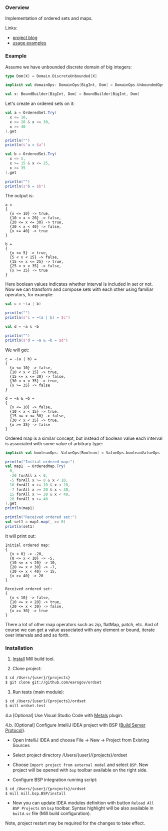 ### Overview

Implementation of ordered sets and maps.

Links:
- [project blog](https://ordset.blogspot.com/)
- [usage examples](https://github.com/earogov/ordset/tree/master/ordset/test/src/ordset/test/core/examples/segmentSeq)

### Example

Assume we have unbounded discrete domain of big integers:

```scala
type Dom[X] = Domain.DiscreteUnbounded[X]

implicit val domainOps: DomainOps[BigInt, Dom] = DomainOps.UnboundedOps.default[BigInt, Dom]

val x: BoundBuilder[BigInt, Dom] = BoundBuilder[BigInt, Dom]
```

Let's create an ordered sets on it:

```scala
val a = OrderedSet.Try(
  x <= 10,
  x >= 20 & x <= 30,
  x >= 40
).get

println("")
println(s"a = $a")

val b = OrderedSet.Try(
  x <= 5,
  x >= 15 & x <= 25,
  x >= 35 
).get

println("")
println(s"b = $b")
```

The output is:

```
a = 
{
  {x <= 10} -> true,
  {10 < x < 20} -> false,
  {20 <= x <= 30} -> true,
  {30 < x < 40} -> false,
  {x >= 40} -> true
}

b = 
{
  {x <= 5} -> true,
  {5 < x < 15} -> false,
  {15 <= x <= 25} -> true,
  {25 < x < 35} -> false,
  {x >= 35} -> true
}
```

Here boolean values indicates whether interval is included in set or not.
Now we can transform and compose sets with each other using familiar operators, for example:

```scala
val c = ~(a | b)

println("")
println(s"c = ~(a | b) = $c")

val d = ~a & ~b

println("")
println(s"d = ~a & ~b = $d")
```

We will get:

```
c = ~(a | b) = 
{
  {x <= 10} -> false,
  {10 < x < 15} -> true,
  {15 <= x <= 30} -> false,
  {30 < x < 35} -> true,
  {x >= 35} -> false
}

d = ~a & ~b = 
{
  {x <= 10} -> false,
  {10 < x < 15} -> true,
  {15 <= x <= 30} -> false,
  {30 < x < 35} -> true,
  {x >= 35} -> false
}
```

Ordered map is a similar concept, but instead of boolean value each interval is associated with some value of
arbitrary type:

```scala
implicit val booleanOps: ValueOps[Boolean] = ValueOps.booleanValueOps

println("Initial ordered map:")
val map1  = OrderedMap.Try(
  0,
  -20 forAll x < 0,
  -5 forAll x >= 0 & x < 10,
  10 forAll x >= 10 & x < 20,
  -7 forAll x >= 20 & x < 30,
  15 forAll x >= 30 & x < 40,
  20 forAll x >= 40
).get
println(map1)

println("Received ordered set:")
val set1 = map1.map(_ >= 0)
println(set1)
```

It will print out:

```
Initial ordered map:
{
  {x < 0} -> -20,
  {0 <= x < 10} -> -5,
  {10 <= x < 20} -> 10,
  {20 <= x < 30} -> -7,
  {30 <= x < 40} -> 15,
  {x >= 40} -> 20
}

Received ordered set:
{
  {x < 10} -> false,
  {10 <= x < 20} -> true,
  {20 <= x < 30} -> false,
  {x >= 30} -> true
}
```

There a lot of other map operators such as zip, flatMap, patch, etc. And of course we can get a value associated with
any element or bound, iterate over intervals and and so forth.

### Installation

1. [Install](https://com-lihaoyi.github.io/mill/#installation) Mill build tool.

2. Clone project:

```dtd
$ cd /Users/{user}/{projects}
$ git clone git://github.com/earogov/ordset
```

3. Run tests (main module):

```dtd
$ cd /Users/{user}/{projects}/ordset
$ mill ordset.test
```

4.a [Optional] Use Visual Studio Code with [Metals](https://scalameta.org/metals/docs/editors/vscode/) plugin.

4.b. [Optional] Configure IntelliJ IDEA project with BSP ([Build Server Protocol](https://build-server-protocol.github.io/)).

- Open IntelliJ IDEA and choose File -> New -> Project from Existing Sources

- Select project directory /Users/{user}/{projects}/ordset

- Choose `Import project from external model` and select `BSP`. New project will be opened with `bsp` toolbar available 
  on the right side.
  
- Configure BSP integration running script:

```dtd
$ cd /Users/{user}/{projects}/ordset
$ mill mill.bsp.BSP/install  
```

- Now you can update IDEA modules definition with button `Reload All BSP Projects` on `bsp` toolbar.
Syntax highlight will be also available in `build.sc` file (Mill build configuration).

Note, project restart may be required for the changes to take effect.